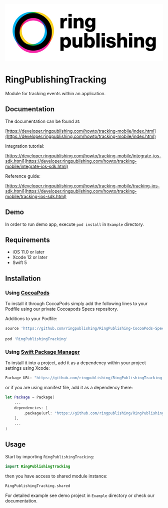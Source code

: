 ![RingPublishing](images/ringpublishing_logo.jpeg)

# RingPublishingTracking

Module for tracking events within an application.

## Documentation

The documentation can be found at:

[https://developer.ringpublishing.com/howto/tracking-mobile/index.html](https://developer.ringpublishing.com/howto/tracking-mobile/index.html)

Integration tutorial:

[https://developer.ringpublishing.com/howto/tracking-mobile/integrate-ios-sdk.html](https://developer.ringpublishing.com/howto/tracking-mobile/integrate-ios-sdk.html)

Reference guide:

[https://developer.ringpublishing.com/howto/tracking-mobile/tracking-ios-sdk.html](https://developer.ringpublishing.com/howto/tracking-mobile/tracking-ios-sdk.html)

## Demo

In order to run demo app, execute `pod install` in `Example` directory.

## Requirements

- iOS 11.0 or later
- Xcode 12 or later
- Swift 5

## Installation

### Using [CocoaPods](https://cocoapods.org)

To install it through CocoaPods simply add the following lines to your Podfile using our private Cocoapods Specs repository.

Additions to your Podfile:
```ruby
source 'https://github.com/ringpublishing/RingPublishing-CocoaPods-Specs.git'

pod 'RingPublishingTracking'
```

### Using [Swift Package Manager](https://swift.org/package-manager/)

To install it into a project, add it as a dependency within your project settings using Xcode:

```swift
Package URL: "https://github.com/ringpublishing/RingPublishingTracking-iOS"
```

or if you are using manifest file, add it as a dependency there:

```swift
let Package = Package(
    ...
    dependencies: [
        .package(url: "https://github.com/ringpublishing/RingPublishingTracking-iOS.git", .upToNextMinor(from: "0.1.0"))
    ],
    ...
)
```

## Usage

Start by importing `RingPublishingTracking`:

```swift
import RingPublishingTracking
```

then you have access to shared module instance:

```swift
RingPublishingTracking.shared
```

For detailed example see demo project in `Example` directory or check our documentation.
